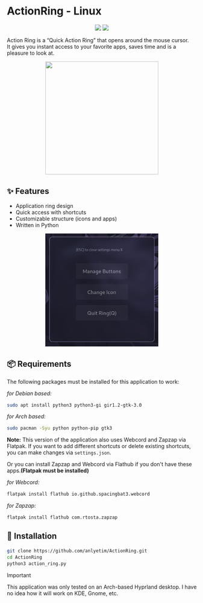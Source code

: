 
# ActionRing - Linux

<p align="center">
  <img src="https://img.shields.io/badge/Platform-Linux-turquoise">
  <img src="https://img.shields.io/badge/Language-Python-blue">
</p>

Action Ring is a “Quick Action Ring” that opens around the mouse cursor.  
It gives you instant access to your favorite apps, saves time and is a pleasure to look at.

<p align="center">
  <img src="https://github.com/anlyetim/ActionRing/blob/main/ActionRing.gif" width="300" height="300" />
</p>


## ✨ Features

- Application ring design
- Quick access with shortcuts
- Customizable structure (icons and apps)
- Written in Python


<p align="center">
<img src="https://github.com/anlyetim/ActionRing/blob/main/ActionRing_Settings.png" width="300" height="300" />
</p>

## 📦 Requirements

The following packages must be installed for this application to work:


*for Debian based:*
```bash
sudo apt install python3 python3-gi gir1.2-gtk-3.0
```

*for Arch based:*
```bash
sudo pacman -Syu python python-pip gtk3
```

**Note:** This version of the application also uses Webcord and Zapzap via Flatpak. If you want to add different shortcuts or delete existing shortcuts, you can make changes via `settings.json`.

Or you can install Zapzap and Webcord via Flathub if you don't have these apps.**(Flatpak must be installed)**

*for Webcord:*
```bash
flatpak install flathub io.github.spacingbat3.webcord
```
*for Zapzap:*
```bash
flatpak install flathub com.rtosta.zapzap
```
## 🚀 Installation

```bash
git clone https://github.com/anlyetim/ActionRing.git
cd ActionRing
python3 action_ring.py
```

> [!IMPORTANT] 
> This application was only tested on an Arch-based Hyprland desktop. I have no idea how it will work on KDE, Gnome, etc.
